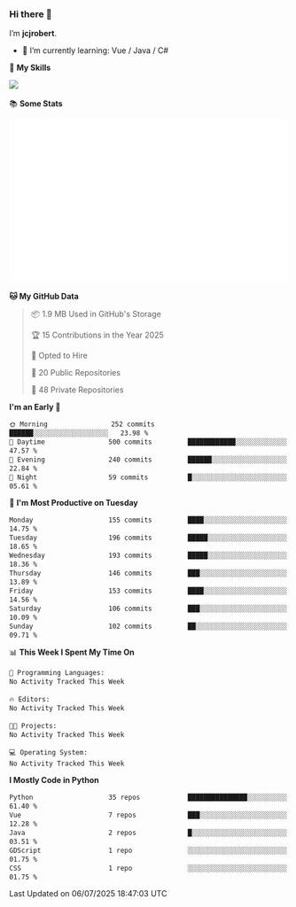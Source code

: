 ### Hi there 👋

I’m **jcjrobert**.

- 🌱 I’m currently learning: Vue / Java / C#

🌟 **My Skills**

![](https://img.shields.io/badge/-Python-3e74a2?style=flat-square&logo=Python&logoColor=fff)

📚 **Some Stats**

![](https://github.com/jcjrobert/github-stats/blob/master/generated/overview.svg)

<!--START_SECTION:waka-->
**🐱 My GitHub Data** 

> 📦 1.9 MB Used in GitHub's Storage 
 > 
> 🏆 15 Contributions in the Year 2025
 > 
> 💼 Opted to Hire
 > 
> 📜 20 Public Repositories 
 > 
> 🔑 48 Private Repositories 
 > 
**I'm an Early 🐤** 

```text
🌞 Morning                252 commits         ██████░░░░░░░░░░░░░░░░░░░   23.98 % 
🌆 Daytime                500 commits         ████████████░░░░░░░░░░░░░   47.57 % 
🌃 Evening                240 commits         ██████░░░░░░░░░░░░░░░░░░░   22.84 % 
🌙 Night                  59 commits          █░░░░░░░░░░░░░░░░░░░░░░░░   05.61 % 
```
📅 **I'm Most Productive on Tuesday** 

```text
Monday                   155 commits         ████░░░░░░░░░░░░░░░░░░░░░   14.75 % 
Tuesday                  196 commits         █████░░░░░░░░░░░░░░░░░░░░   18.65 % 
Wednesday                193 commits         █████░░░░░░░░░░░░░░░░░░░░   18.36 % 
Thursday                 146 commits         ███░░░░░░░░░░░░░░░░░░░░░░   13.89 % 
Friday                   153 commits         ████░░░░░░░░░░░░░░░░░░░░░   14.56 % 
Saturday                 106 commits         ███░░░░░░░░░░░░░░░░░░░░░░   10.09 % 
Sunday                   102 commits         ██░░░░░░░░░░░░░░░░░░░░░░░   09.71 % 
```


📊 **This Week I Spent My Time On** 

```text
💬 Programming Languages: 
No Activity Tracked This Week

🔥 Editors: 
No Activity Tracked This Week

🐱‍💻 Projects: 
No Activity Tracked This Week

💻 Operating System: 
No Activity Tracked This Week
```

**I Mostly Code in Python** 

```text
Python                   35 repos            ███████████████░░░░░░░░░░   61.40 % 
Vue                      7 repos             ███░░░░░░░░░░░░░░░░░░░░░░   12.28 % 
Java                     2 repos             █░░░░░░░░░░░░░░░░░░░░░░░░   03.51 % 
GDScript                 1 repo              ░░░░░░░░░░░░░░░░░░░░░░░░░   01.75 % 
CSS                      1 repo              ░░░░░░░░░░░░░░░░░░░░░░░░░   01.75 % 
```




 Last Updated on 06/07/2025 18:47:03 UTC
<!--END_SECTION:waka-->

